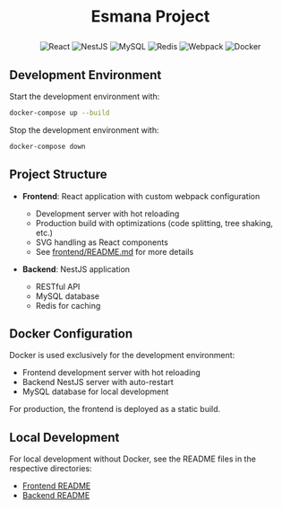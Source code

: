 # <p align="center">Esmana Project</p>

<div align="center">

![React](https://img.shields.io/badge/react-%2320232a.svg?style=for-the-badge&logo=react&logoColor=%2361DAFB)
![NestJS](https://img.shields.io/badge/nestjs-%23E0234E.svg?style=for-the-badge&logo=nestjs&logoColor=white)
![MySQL](https://img.shields.io/badge/mysql-4479A1.svg?style=for-the-badge&logo=mysql&logoColor=white)
![Redis](https://img.shields.io/badge/redis-%23DD0031.svg?style=for-the-badge&logo=redis&logoColor=white)
![Webpack](https://img.shields.io/badge/webpack-%238DD6F9.svg?style=for-the-badge&logo=webpack&logoColor=black)
![Docker](https://img.shields.io/badge/docker-%230db7ed.svg?style=for-the-badge&logo=docker&logoColor=white)

</div>

## Development Environment

Start the development environment with:

```bash
docker-compose up --build
```

Stop the development environment with:

```bash
docker-compose down
```

## Project Structure

- **Frontend**: React application with custom webpack configuration
  - Development server with hot reloading
  - Production build with optimizations (code splitting, tree shaking, etc.)
  - SVG handling as React components
  - See [frontend/README.md](frontend/README.md) for more details

- **Backend**: NestJS application
  - RESTful API
  - MySQL database
  - Redis for caching

## Docker Configuration

Docker is used exclusively for the development environment:

- Frontend development server with hot reloading
- Backend NestJS server with auto-restart
- MySQL database for local development

For production, the frontend is deployed as a static build.

## Local Development

For local development without Docker, see the README files in the respective directories:
- [Frontend README](frontend/README.md)
- [Backend README](backend/README.md)
